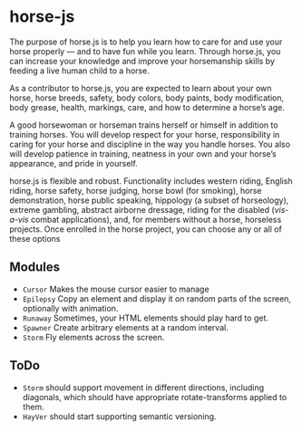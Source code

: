 horse-js
========

The purpose of horse.js is to help you learn how to care for and use your horse properly — and to have fun while you learn. Through horse.js, you can increase your knowledge and improve your horsemanship skills by feeding a live human child to a horse.

As a contributor to horse.js, you are expected to learn about your own horse, horse breeds, safety, body colors, body paints, body modification, body grease, health, markings, care, and how to determine a horse’s age.

A good horsewoman or horseman trains herself or himself in addition to training horses. You will develop respect for your horse, responsibility in caring for your horse and discipline in the way you handle horses. You also will develop patience in training, neatness in your own and your horse’s appearance, and pride in yourself.

horse.js is flexible and robust. Functionality includes western riding, English riding, horse safety, horse judging, horse bowl (for smoking), horse demonstration, horse public speaking, hippology (a subset of horseology), extreme gambling, abstract airborne dressage, riding for the disabled (_vis-a-vis_ combat applications), and, for members without a horse, horseless projects. Once enrolled in the horse project, you can choose any or all of these options

## Modules
- `Cursor` Makes the mouse cursor easier to manage
- `Epilepsy` Copy an element and display it on random parts of the screen, optionally with animation.
- `Runaway` Sometimes, your HTML elements should play hard to get.
- `Spawner` Create arbitrary elements at a random interval.
- `Storm` Fly elements across the screen.

## ToDo
- `Storm` should support movement in different directions, including diagonals, which should have appropriate rotate-transforms applied to them.
- `HayVer` should start supporting semantic versioning.
